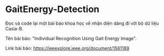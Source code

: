 # GaitEnergy-Detection
Đọc và code lại một bài báo khoa học về nhận diện dáng đi với bộ dữ liệu Casia-B.

Tên bài báo: "Individual Recognition Using Gait Energy Image".

Link bài báo: https://ieeexplore.ieee.org/document/1561189
